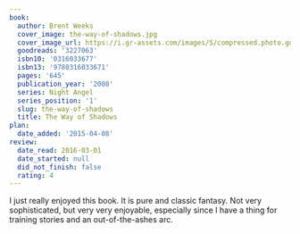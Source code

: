 ```yaml
---
book:
  author: Brent Weeks
  cover_image: the-way-of-shadows.jpg
  cover_image_url: https://i.gr-assets.com/images/S/compressed.photo.goodreads.com/books/1327881551l/3227063._SX98_.jpg
  goodreads: '3227063'
  isbn10: '0316033677'
  isbn13: '9780316033671'
  pages: '645'
  publication_year: '2008'
  series: Night Angel
  series_position: '1'
  slug: the-way-of-shadows
  title: The Way of Shadows
plan:
  date_added: '2015-04-08'
review:
  date_read: 2016-03-01
  date_started: null
  did_not_finish: false
  rating: 4
---
```


I just really enjoyed this book. It is pure and classic fantasy. Not very sophisticated, but very very enjoyable, especially since I have a thing for training stories and an out-of-the-ashes arc.
